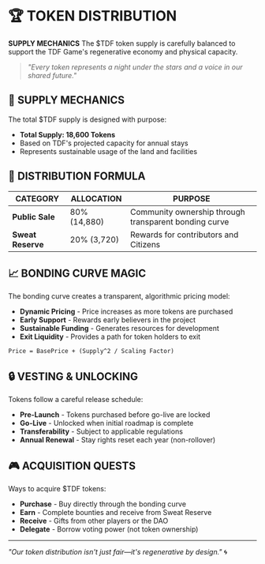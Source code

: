# 🏆 TOKEN DISTRIBUTION

**SUPPLY MECHANICS** The $TDF token supply is carefully balanced to support the TDF Game's regenerative economy and physical capacity.

> *"Every token represents a night under the stars and a voice in our shared future."*

## 🎯 SUPPLY MECHANICS

The total $TDF supply is designed with purpose:

- **Total Supply: 18,600 Tokens**
- Based on TDF's projected capacity for annual stays
- Represents sustainable usage of the land and facilities

## 🧮 DISTRIBUTION FORMULA

| CATEGORY | ALLOCATION | PURPOSE |
|----------|------------|---------|
| **Public Sale** | 80% (14,880) | Community ownership through transparent bonding curve |
| **Sweat Reserve** | 20% (3,720) | Rewards for contributors and Citizens |

## 📈 BONDING CURVE MAGIC

The bonding curve creates a transparent, algorithmic pricing model:

- **Dynamic Pricing** - Price increases as more tokens are purchased
- **Early Support** - Rewards early believers in the project
- **Sustainable Funding** - Generates resources for development
- **Exit Liquidity** - Provides a path for token holders to exit

```
Price = BasePrice + (Supply^2 / Scaling Factor)
```

## 🔒 VESTING & UNLOCKING

Tokens follow a careful release schedule:

- **Pre-Launch** - Tokens purchased before go-live are locked
- **Go-Live** - Unlocked when initial roadmap is complete
- **Transferability** - Subject to applicable regulations
- **Annual Renewal** - Stay rights reset each year (non-rollover)

## 🎮 ACQUISITION QUESTS

Ways to acquire $TDF tokens:

- **Purchase** - Buy directly through the bonding curve
- **Earn** - Complete bounties and receive from Sweat Reserve
- **Receive** - Gifts from other players or the DAO
- **Delegate** - Borrow voting power (not token ownership)

---

*"Our token distribution isn't just fair—it's regenerative by design."* 🌀
